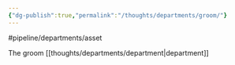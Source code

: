 ```yaml
---
{"dg-publish":true,"permalink":"/thoughts/departments/groom/"}
---
```


#pipeline/departments/asset 

The groom [[thoughts/departments/department\|department]]